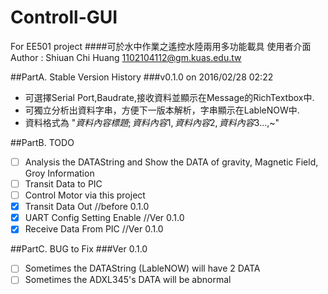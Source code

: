 # Controll-GUI
For EE501 project
####可於水中作業之遙控水陸兩用多功能載具 使用者介面
Author :  Shiuan Chi Huang
         1102104112@gm.kuas.edu.tw

##PartA. Stable Version History
###v0.1.0  on 2016/02/28 02:22
 - 可選擇Serial Port,Baudrate,接收資料並顯示在Message的RichTextbox中.
 - 可獨立分析出資料字串，方便下一版本解析，字串顯示在LableNOW中.
 - 資料格式為 "$資料內容標題;資料內容1,資料內容2,資料內容3...,$~"

##PartB. TODO
 - [ ] Analysis the DATAString and Show the DATA of gravity, Magnetic Field, Groy Information 
 - [ ] Transit Data to PIC
 - [ ] Control Motor via this project
 - [x] Transit Data Out             //before 0.1.0
 - [x] UART Config Setting Enable   //Ver 0.1.0
 - [x] Receive Data From PIC        //Ver 0.1.0
 
##PartC. BUG to Fix
###Ver 0.1.0
 - [ ] Sometimes the DATAString (LableNOW) will have 2 DATA
 - [ ] Sometimes the ADXL345's DATA will be abnormal
